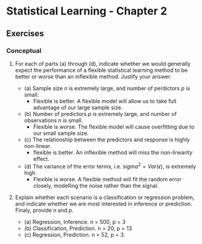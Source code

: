 # Statistical Learning - Chapter 2

## Exercises
### Conceptual
1. For each of parts (a) through (d), indicate whether we would generally expect the performance of a flexible statistical learning method to be better or worse than an inflexible method. Justify your answer.
    - (a) Sample size *n* is extremely large, and number of perdictors *p* is small.
       - Flexible is better. A flexible model will allow us to take full advantage of our large sample size.
    - (b) Number of predictors *p* is extremely large, and number of observations *n* is small.
        -   Flexible is worse. The flexible model will cause overfitting due to our small sample size.
    - (c) The relationship between the predictors and response is highly non-linear.
        - flexible is better. An inflexible method will miss the non-linearity effect.
    - (d) The variance of the error terms, i.e. $sigma^{2}=Var(\epsilon)$, is extremely high.
        - Flexible is worse. A flexible method will fit the random error closely, modelling the noise rather than the signal.

2. Explain whether each scenario is a classification or regression problem, and indicate whether we are most interested in inference or prediction. Finaly, provide *n* and *p*.
    - (a) Regression, Inference. n = 500, p = 3
    - (b) Classification, Prediction. n = 20, p = 13 
    - (c) Regression, Prediction. n = 52, p = 3. 





